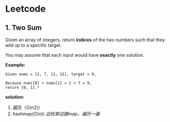 # Leetcode

##  1. Two Sum

Given an array of integers, return **indices** of the two numbers such that they add up to a specific target.

You may assume that each input would have **exactly** one solution.

**Example:**

```
Given nums = [2, 7, 11, 15], target = 9,

Because nums[0] + nums[1] = 2 + 7 = 9,
return [0, 1].*
```

**solution:**

1. 遍历（O(n2)）
2. hashmap(O(n))    *边检索边建map，遍历一遍*

